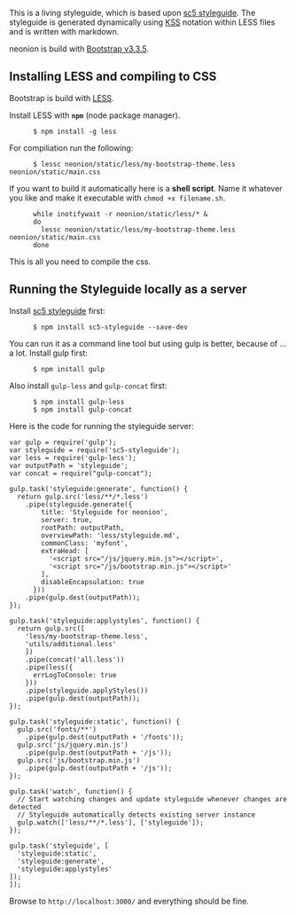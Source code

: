 This is a living styleguide, which is based upon [sc5 styleguide](https://github.com/SC5/sc5-styleguide). The styleguide is generated dynamically using [KSS](http://warpspire.com/kss/) notation within LESS files and is written with markdown.

neonion is build with [Bootstrap v3.3.5](http://getbootstrap.com). 

## Installing LESS and compiling to CSS

Bootstrap is build with [LESS](www.lesscss.de).

Install LESS with **`npm`** (node package manager).

          $ npm install -g less

For compiliation run the following:

          $ lessc neonion/static/less/my-bootstrap-theme.less neonion/static/main.css

If you want to build it automatically here is a **shell script**. Name it whatever you like and make it executable with `chmod +x filename.sh`.

          while inotifywait -r neonion/static/less/* &
          do
            lessc neonion/static/less/my-bootstrap-theme.less neonion/static/main.css
          done

This is all you need to compile the css.


## Running the Styleguide locally as a server

Install [sc5 styleguide](https://github.com/SC5/sc5-styleguide) first:

          $ npm install sc5-styleguide --save-dev

You can run it as a command line tool but using gulp is better, because of ... a lot. Install gulp first:

          $ npm install gulp

Also install `gulp-less` and `gulp-concat` first:

          $ npm install gulp-less
          $ npm install gulp-concat


Here is the code for running the styleguide server: 

```
var gulp = require('gulp');
var styleguide = require('sc5-styleguide');
var less = require('gulp-less');
var outputPath = 'styleguide';
var concat = require("gulp-concat");

gulp.task('styleguide:generate', function() {
  return gulp.src('less/**/*.less')
    .pipe(styleguide.generate({
        title: 'Styleguide for neonion',
        server: true,
        rootPath: outputPath,
        overviewPath: 'less/styleguide.md',
        commonClass: 'myfont',
        extraHead: [
          '<script src="/js/jquery.min.js"></script>',
          '<script src="/js/bootstrap.min.js"></script>'
        ],
        disableEncapsulation: true
      }))
    .pipe(gulp.dest(outputPath));
});

gulp.task('styleguide:applystyles', function() {
  return gulp.src([
    'less/my-bootstrap-theme.less',
    'utils/additional.less'
    ])
    .pipe(concat('all.less'))
    .pipe(less({
      errLogToConsole: true
    }))
    .pipe(styleguide.applyStyles())
    .pipe(gulp.dest(outputPath));
});

gulp.task('styleguide:static', function() {
  gulp.src('fonts/**')
    .pipe(gulp.dest(outputPath + '/fonts'));
  gulp.src('js/jquery.min.js')
    .pipe(gulp.dest(outputPath + '/js'));
  gulp.src('js/bootstrap.min.js')
    .pipe(gulp.dest(outputPath + '/js')); 
});

gulp.task('watch', function() {
  // Start watching changes and update styleguide whenever changes are detected
  // Styleguide automatically detects existing server instance
  gulp.watch(['less/**/*.less'], ['styleguide']);
});

gulp.task('styleguide', [
  'styleguide:static',
  'styleguide:generate',
  'styleguide:applystyles'
]);
]);
```

Browse to `http://localhost:3000/` and everything should be fine.